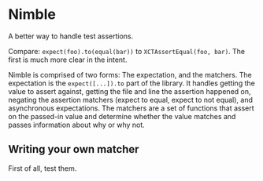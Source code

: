 # Nimble

A better way to handle test assertions.

Compare: `expect(foo).to(equal(bar))` to `XCTAssertEqual(foo, bar)`. The first is much more clear in the intent.

Nimble is comprised of two forms: The expectation, and the matchers. The expectation is the `expect([...]).to` part of the library. It handles getting the value to assert against, getting the file and line the assertion happened on, negating the assertion matchers (expect to equal, expect to not equal), and asynchronous expectations. The matchers are a set of functions that assert on the passed-in value and determine whether the value matches and passes information about why or why not.

## Writing your own matcher

First of all, test them.
